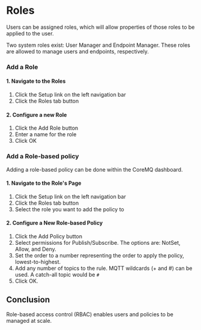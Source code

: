 # Roles

Users can be assigned roles, which will allow properties of those roles to be applied to the user.

Two system roles exist: User Manager and Endpoint Manager. These roles are allowed to manage users and endpoints, respectively.

### Add a Role

#### 1. Navigate to the Roles
1. Click the Setup link on the left navigation bar
2. Click the Roles tab button

#### 2. Configure a new Role
1. Click the Add Role button
2. Enter a name for the role
3. Click OK

### Add a Role-based policy

Adding a role-based policy can be done within the CoreMQ dashboard.

#### 1. Navigate to the Role's Page
1. Click the Setup link on the left navigation bar
2. Click the Roles tab button
3. Select the role you want to add the policy to

#### 2. Configure a New Role-based Policy
1. Click the Add Policy button
2. Select permissions for Publish/Subscribe. The options are: NotSet, Allow, and Deny.
3. Set the order to a number representing the order to apply the policy, lowest-to-highest.
4. Add any number of topics to the rule. MQTT wildcards (+ and #) can be used. A catch-all topic would be `#`
5. Click OK.

## Conclusion

Role-based access control (RBAC) enables users and policies to be managed at scale.
